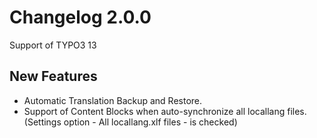 # Changelog 2.0.0
Support of TYPO3 13
## New Features
- Automatic Translation Backup and Restore.
- Support of Content Blocks when auto-synchronize all locallang files. (Settings option - All locallang.xlf files - is checked)